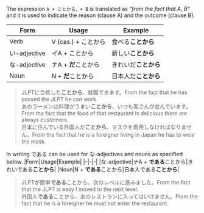 The expression `A + ことから、+ B` is translated as *"from the fact that A, B"* and it is used to indicate the reason (clause A) and the outcome (clause B).

|Form|Usage|Example|
|-|-|-|
|Verb|V (cas.) + ことから|食べる**ことから**|
|い-adjective|イA + ことから|新しい**ことから**|
|な-adjective|ナA + **だ**ことから|きれいだ**ことから**|
|Noun|N + **だ**ことから|日本人だ**ことから**|

>JLPTに合格した**ことから**、就職できます。From the fact that he has passed the JLPT he can work.  
>あのラーメンは料理がうまい**ことから**、いつも客さんが並んでいます。From the fact that the food of that restaurant is delicious there are always customers.  
>日本に住んでいる外国人だ**ことから**、マスクを着用しなければなりません。From the fact that he is a foreigner living in Japan he has to wear the mask.

In writing である can be used for な-adjectives and nouns as specified below.
|Form|Usage|Example|
|-|-|-|
|な-adjective|ナA + **である**ことから|きれいである**ことから**|
|Noun|N + **である**ことから|日本人である**ことから**|

>JLPTが簡単**である**ことから、次のレベルに進みました。From the fact that the JLPT is easy I moved to the next level.  
>外国人**である**ことから、あのレストランに入ってはいけません。From the fact that he is a foreigner he must not enter the restaurant.